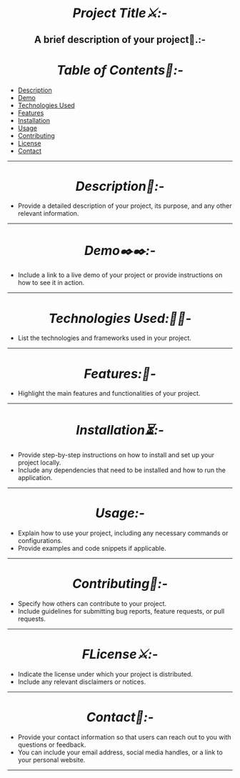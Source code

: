 <h1 align="center"><i> Project Title⚔️:-</i></h1>

<h2 align="center"><b>A brief description of your project📝.:-</b></h2>

<h1 align="center"><i>Table of Contents💫:-</i></h1>

- [Description](#description)
- [Demo](#demo)
- [Technologies Used](#technologies-used)
- [Features](#features)
- [Installation](#installation)
- [Usage](#usage)
- [Contributing](#contributing)
- [License](#license)
- [Contact](#contact)
<hr>
<h1 align="center"><i> Description📑:-</i></h1>

- Provide a detailed description of your project, its purpose, and any other relevant information.
<hr>
<h1 align="center"><i>Demo✒️✒️:-</i></h1>

- Include a link to a live demo of your project or provide instructions on how to see it in action.
<hr>
<h1 align="center"><i> Technologies Used:📱📱-</i></h1>

- List the technologies and frameworks used in your project.
<hr>
<h1 align="center"><i>Features:👋-</i></h1>

- Highlight the main features and functionalities of your project.
<hr>
<h1 align="center"><i>Installation⏳:-</i></h1>

- Provide step-by-step instructions on how to install and set up your project locally. 
- Include any dependencies that need to be installed and how to run the application.
<hr>
<h1 align="center"><i>Usage:-</i></h1>

- Explain how to use your project, including any necessary commands or configurations.
-  Provide examples and code snippets if applicable.
<hr>
<h1 align="center"><i>Contributing👭:-</i></h1>

- Specify how others can contribute to your project. 
- Include guidelines for submitting bug reports, feature requests, or pull requests.
<hr>
<h1 align="center"><i>FLicense⚔️:-</i></h1>

- Indicate the license under which your project is distributed.
-  Include any relevant disclaimers or notices.

<hr>
<h1 align="center"><i>Contact📱:-</i></h1>

- Provide your contact information so that users can reach out to you with questions or feedback. 
- You can include your email address, social media handles, or a link to your personal website.
<hr>
